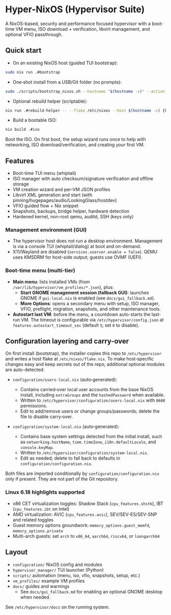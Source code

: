 # Hyper-NixOS (Hypervisor Suite)

A NixOS-based, security and performance focused hypervisor with a boot-time VM menu, ISO download + verification, libvirt management, and optional VFIO passthrough.

## Quick start

- On an existing NixOS host (guided TUI bootstrap):
```bash
sudo nix run .#bootstrap
```

- One‑shot install from a USB/Git folder (no prompts):
```bash
sudo ./scripts/bootstrap_nixos.sh --hostname "$(hostname -s)" --action switch --source "$(pwd)"
```

- Optional rebuild helper (scriptable):
```bash
nix run .#rebuild-helper -- --flake /etc/nixos --host $(hostname -s) {build|test|switch}
```

- Build a bootable ISO:
```bash
nix build .#iso
```
Boot the ISO. On first boot, the setup wizard runs once to help with networking, ISO download/verification, and creating your first VM.

## Features
- Boot-time TUI menu (whiptail)
- ISO manager with auto checksum/signature verification and offline storage
- VM creation wizard and per-VM JSON profiles
- Libvirt XML generation and start (with pinning/hugepages/audio/LookingGlass/hostdev)
- VFIO guided flow + Nix snippet
- Snapshots, backups, bridge helper, hardware detection
- Hardened kernel, non-root qemu, auditd, SSH (keys only)

### Management environment (GUI)
- The hypervisor host does not run a desktop environment. Management is via a console TUI (whiptail/dialog) at boot and on-demand.
- X11/Wayland are disabled (`services.xserver.enable = false`). QEMU uses KMSDRM for host-side output; guests use OVMF (UEFI).

### Boot-time menu (multi-tier)
- **Main menu**: lists installed VMs (from `/var/lib/hypervisor/vm_profiles/*.json`), plus:
  - **Start GNOME management session (fallback GUI)**: launches GNOME if `gui-local.nix` is enabled (see `docs/gui_fallback.md`).
  - **More Options**: opens a secondary menu with setup, ISO manager, VFIO, preflight, migration, snapshots, and other maintenance tools.
- **Autostart last VM**: before the menu, a countdown auto-starts the last-run VM. The timeout is configurable via `/etc/hypervisor/config.json` at `features.autostart_timeout_sec` (default `5`; set `0` to disable).

## Configuration layering and carry-over
On first install (bootstrap), the installer copies this repo to `/etc/hypervisor` and writes a host flake at `/etc/nixos/flake.nix`. To make host‑specific changes easy and keep secrets out of the repo, additional optional modules are auto-detected:

- `configuration/users-local.nix` (auto‑generated):
  - Contains carried‑over local user accounts from the base NixOS install, including `extraGroups` and the `hashedPassword` when available.
  - Written to `/etc/hypervisor/configuration/users-local.nix` with `0600` permissions.
  - Edit to add/remove users or change groups/passwords; delete the file to disable carry‑over.

- `configuration/system-local.nix` (auto‑generated):
  - Contains base system settings detected from the initial install, such as `networking.hostName`, `time.timeZone`, `i18n.defaultLocale`, and `console.keyMap`.
  - Written to `/etc/hypervisor/configuration/system-local.nix`.
  - Edit as needed; delete to fall back to defaults in `configuration/configuration.nix`.

Both files are imported conditionally by `configuration/configuration.nix` only if present. They are not part of the Git repository.

### Linux 6.18 highlights supported
- x86 CET virtualization toggles: Shadow Stack (`cpu_features.shstk`), IBT (`cpu_features.ibt` on Intel)
- AMD virtualization: AVIC (`cpu_features.avic`), SEV/SEV-ES/SEV-SNP and related toggles
- Guest memory options groundwork: `memory_options.guest_memfd`, `memory_options.private`
- Multi-arch guests: set `arch` to `x86_64`, `aarch64`, `riscv64`, or `loongarch64`

## Layout
- `configuration/` NixOS config and modules
- `hypervisor_manager/` TUI launcher (Python)
- `scripts/` automation (menu, iso, vfio, snapshots, setup, etc.)
- `vm_profiles/` example VM profiles
- `docs/` guides and warnings
  - See `docs/gui_fallback.md` for enabling an optional GNOME desktop when needed.

See `/etc/hypervisor/docs` on the running system.

